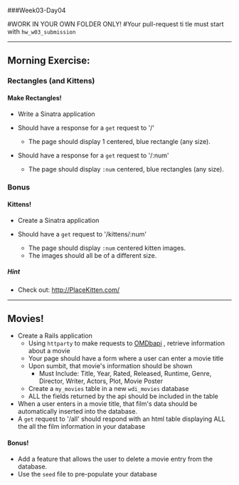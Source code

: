
###Week03-Day04

#WORK IN YOUR OWN FOLDER ONLY!
#Your pull-request ti	tle must start with `hw_w03_submission`

---

## Morning Exercise:
### Rectangles (and Kittens)

#### Make Rectangles!

- Write a Sinatra application

- Should have a response for a `get` request to '/'
	- The page should display 1 centered, blue rectangle (any size).
		
- Should have a response for a `get` request to '/:num'
	- The page should display `:num` centered, blue rectangles (any size).


### Bonus

#### Kittens!

- Create a Sinatra application

- Should have a `get` request to '/kittens/:num' 
	- The page should display `:num` centered kitten images.
	- The images should all be of a different size.

##### Hint
- Check out:  http://PlaceKitten.com/


---


## Movies!
- Create a Rails application
	- Using `httparty` to make requests to [OMDbapi](http://www.omdbapi.com/) , retrieve information about a movie
	- Your page should have a form where a user can enter a movie title
	- Upon sumbit, that movie's information should be shown
		- Must Include: Title, Year, Rated, Released, Runtime, Genre, Director, Writer, Actors, Plot, Movie Poster
	- Create a `my_movies` table in a new `wdi_movies` database
	- ALL the fields returned by the api should be included in the table
- When a user enters in a movie title, that film's data should be automatically inserted into the database.
- A `get` request to '/all' should respond with an html table displaying ALL the all the film information in your database

#### Bonus!

- Add a feature that allows the user to delete a movie entry from the database.   
- Use the `seed` file to pre-populate your database


